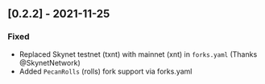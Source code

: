 ## [0.2.2] - 2021-11-25

### Fixed

- Replaced Skynet testnet (txnt) with mainnet (xnt) in `forks.yaml` (Thanks @SkynetNetwork)
- Added `PecanRolls` (rolls) fork support via forks.yaml